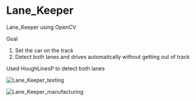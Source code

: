 # Lane_Keeper
Lane_Keeper using OpenCV

Goal
1. Set the car on the track
2. Detect both lanes and drives automatically without getting out of track

Used HoughLinesP to detect both lanes


![Lane_Keeper_testing](https://user-images.githubusercontent.com/95322972/154837945-c58fc7c8-7283-4882-9ca3-d4606773fef5.gif)

![Lane_Keeper_manufacturing](https://user-images.githubusercontent.com/95322972/154838232-bab13636-89ce-4629-aede-cac4ff672aa8.gif)
